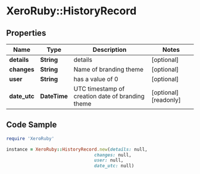 # XeroRuby::HistoryRecord

## Properties

Name | Type | Description | Notes
------------ | ------------- | ------------- | -------------
**details** | **String** | details | [optional] 
**changes** | **String** | Name of branding theme | [optional] 
**user** | **String** | has a value of 0 | [optional] 
**date_utc** | **DateTime** | UTC timestamp of creation date of branding theme | [optional] [readonly] 

## Code Sample

```ruby
require 'XeroRuby'

instance = XeroRuby::HistoryRecord.new(details: null,
                                 changes: null,
                                 user: null,
                                 date_utc: null)
```


